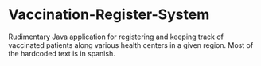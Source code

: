 # Vaccination-Register-System
Rudimentary Java application for registering and keeping track of vaccinated patients along various health centers in a given region. Most of the hardcoded text is in spanish.
